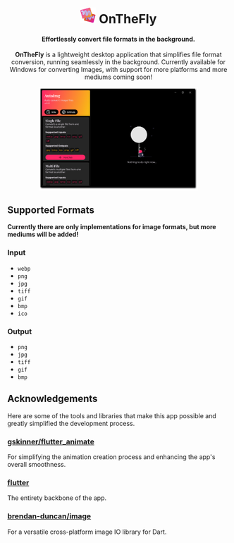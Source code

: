 <h1 align="center">
  <img src="./assets/AppIcon.png" width="36"> OnTheFly
</h1>

<h4 align="center">
  Effortlessly convert file formats in the background.
</h4>

<p align="center">
  <strong>OnTheFly</strong> is a lightweight desktop application that simplifies file format conversion, running seamlessly in the background. Currently available for Windows for converting Images, with support for more platforms and more mediums coming soon!
</p>

<p align="center">
  <img src="./repo/sc1.png" alt="App Screenshot" width="72%" />
</p>

## Supported Formats

**Currently there are only implementations for image formats, but more mediums will be added!**

### Input
- `webp`
- `png`
- `jpg`
- `tiff`
- `gif`
- `bmp`
- `ico`

### Output
- `png`
- `jpg`
- `tiff`
- `gif`
- `bmp`


## Acknowledgements

Here are some of the tools and libraries that make this app possible and greatly simplified the development process.

### [gskinner/flutter_animate](https://github.com/gskinner/flutter_animate)

For simplifying the animation creation process and enhancing the app's overall smoothness.

### [flutter](https://flutter.dev/)

The entirety backbone of the app.

### [brendan-duncan/image](https://github.com/brendan-duncan/image)

For a versatile cross-platform image IO library for Dart.
